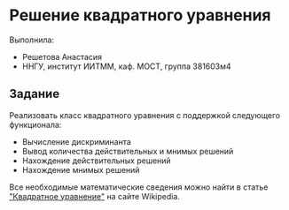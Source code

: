 # Решение квадратного уравнения

Выполнила:

 - Решетова Анастасия
 - ННГУ, институт ИИТММ, каф. МОСТ, группа 381603м4

## Задание

Реализовать класс квадратного уравнения с поддержкой следующего функционала:

 - Вычисление дискриминанта
 - Вывод количества действительных и мнимых решений
 - Нахождение действительных решений
 - Нахождение мнимых решений

Все необходимые математические сведения можно найти в статье
["Квадратное уравнение"][quadratic] на сайте Wikipedia.

<!-- LINKS -->

[quadratic]:
https://ru.wikipedia.org/wiki/%D0%9A%D0%B2%D0%B0%D0%B4%D1%80%D0%B0%D1%82%D0%BD%D0%BE%D0%B5_%D1%83%D1%80%D0%B0%D0%B2%D0%BD%D0%B5%D0%BD%D0%B8%D0%B5